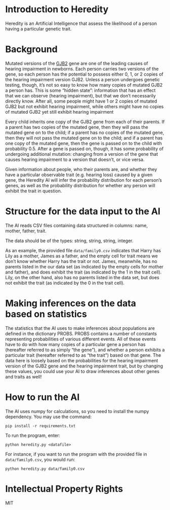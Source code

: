 # Introduction to Heredity

Heredity is an Artificial Intelligence that assess the likelihood of a person having a particular genetic trait.

# Background

Mutated versions of the [GJB2](https://www.ncbi.nlm.nih.gov/pmc/articles/PMC1285178/) gene are one of the leading causes of hearing impairment in newborns. Each person carries two versions of the gene, so each person has the potential to possess either 0, 1, or 2 copies of the hearing impairment version GJB2. Unless a person undergoes genetic testing, though, it’s not so easy to know how many copies of mutated GJB2 a person has. This is some “hidden state”: information that has an effect that we can observe (hearing impairment), but that we don’t necessarily directly know. After all, some people might have 1 or 2 copies of mutated GJB2 but not exhibit hearing impairment, while others might have no copies of mutated GJB2 yet still exhibit hearing impairment

Every child inherits one copy of the GJB2 gene from each of their parents. If a parent has two copies of the mutated gene, then they will pass the mutated gene on to the child; if a parent has no copies of the mutated gene, then they will not pass the mutated gene on to the child; and if a parent has one copy of the mutated gene, then the gene is passed on to the child with probability 0.5. After a gene is passed on, though, it has some probability of undergoing additional mutation: changing from a version of the gene that causes hearing impairment to a version that doesn’t, or vice versa.

Given information about people, who their parents are, and whether they have a particular observable trait (e.g. hearing loss) caused by a given gene, the Heredity AI will infer the probability distribution for each person’s genes, as well as the probability distribution for whether any person will exhibit the trait in question.

# Structure for the data input to the AI

The AI reads CSV files containing data structured in columns: name, mother, father, trait.

The data should be of the types: string, string, string, integer.

As an example, the provided file `data/family0.csv` indicates that Harry has Lily as a mother, James as a father, and the empty cell for trait means we don’t know whether Harry has the trait or not. James, meanwhile, has no parents listed in the our data set (as indicated by the empty cells for mother and father), and does exhibit the trait (as indicated by the 1 in the trait cell). Lily, on the other hand, also has no parents listed in the data set, but does not exhibit the trait (as indicated by the 0 in the trait cell).

# Making inferences on the data based on statistics

The statistics that the AI uses to make inferences about populations are defined in the dictionary PROBS. PROBS contains a number of constants representing probabilities of various different events. All of these events have to do with how many copies of a particular gene a person has (hereafter referred to as simply “the gene”), and whether a person exhibits a particular trait (hereafter referred to as “the trait”) based on that gene. The data here is loosely based on the probabilities for the hearing impairment version of the GJB2 gene and the hearing impairment trait, but by changing these values, you could use your AI to draw inferences about other genes and traits as well!

# How to run the AI

The AI uses numpy for calculations, so you need to install the numpy dependency. You may use the command:

```
pip install -r requirements.txt
```

To run the program, enter:

```
python heredity.py <datafile>
```

For instance, if you want to run the program with the provided file in `data/family0.csv`, you would run:

```
python heredity.py data/family0.csv
```

# Intellectual Property Rights

MIT
